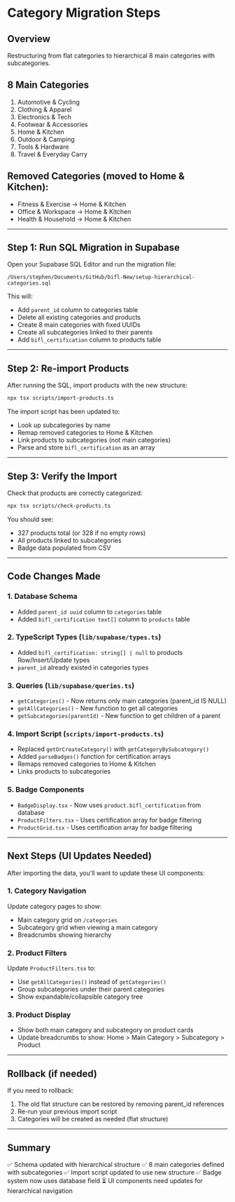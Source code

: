 # Category Migration Steps

## Overview
Restructuring from flat categories to hierarchical 8 main categories with subcategories.

## 8 Main Categories
1. Automotive & Cycling
2. Clothing & Apparel
3. Electronics & Tech
4. Footwear & Accessories
5. Home & Kitchen
6. Outdoor & Camping
7. Tools & Hardware
8. Travel & Everyday Carry

## Removed Categories (moved to Home & Kitchen):
- Fitness & Exercise → Home & Kitchen
- Office & Workspace → Home & Kitchen
- Health & Household → Home & Kitchen

---

## Step 1: Run SQL Migration in Supabase

Open your Supabase SQL Editor and run the migration file:

```
/Users/stephen/Documents/GitHub/bifl-New/setup-hierarchical-categories.sql
```

This will:
- Add `parent_id` column to categories table
- Delete all existing categories and products
- Create 8 main categories with fixed UUIDs
- Create all subcategories linked to their parents
- Add `bifl_certification` column to products table

---

## Step 2: Re-import Products

After running the SQL, import products with the new structure:

```bash
npx tsx scripts/import-products.ts
```

The import script has been updated to:
- Look up subcategories by name
- Remap removed categories to Home & Kitchen
- Link products to subcategories (not main categories)
- Parse and store `bifl_certification` as an array

---

## Step 3: Verify the Import

Check that products are correctly categorized:

```bash
npx tsx scripts/check-products.ts
```

You should see:
- 327 products total (or 328 if no empty rows)
- All products linked to subcategories
- Badge data populated from CSV

---

## Code Changes Made

### 1. Database Schema
- Added `parent_id uuid` column to `categories` table
- Added `bifl_certification text[]` column to `products` table

### 2. TypeScript Types (`lib/supabase/types.ts`)
- Added `bifl_certification: string[] | null` to products Row/Insert/Update types
- `parent_id` already existed in categories types

### 3. Queries (`lib/supabase/queries.ts`)
- `getCategories()` - Now returns only main categories (parent_id IS NULL)
- `getAllCategories()` - New function to get all categories
- `getSubcategories(parentId)` - New function to get children of a parent

### 4. Import Script (`scripts/import-products.ts`)
- Replaced `getOrCreateCategory()` with `getCategoryBySubcategory()`
- Added `parseBadges()` function for certification arrays
- Remaps removed categories to Home & Kitchen
- Links products to subcategories

### 5. Badge Components
- `BadgeDisplay.tsx` - Now uses `product.bifl_certification` from database
- `ProductFilters.tsx` - Uses certification array for badge filtering
- `ProductGrid.tsx` - Uses certification array for badge filtering

---

## Next Steps (UI Updates Needed)

After importing the data, you'll want to update these UI components:

### 1. Category Navigation
Update category pages to show:
- Main category grid on `/categories`
- Subcategory grid when viewing a main category
- Breadcrumbs showing hierarchy

### 2. Product Filters
Update `ProductFilters.tsx` to:
- Use `getAllCategories()` instead of `getCategories()`
- Group subcategories under their parent categories
- Show expandable/collapsible category tree

### 3. Product Display
- Show both main category and subcategory on product cards
- Update breadcrumbs to show: Home > Main Category > Subcategory > Product

---

## Rollback (if needed)

If you need to rollback:

1. The old flat structure can be restored by removing parent_id references
2. Re-run your previous import script
3. Categories will be created as needed (flat structure)

---

## Summary

✅ Schema updated with hierarchical structure
✅ 8 main categories defined with subcategories
✅ Import script updated to use new structure
✅ Badge system now uses database field
⏳ UI components need updates for hierarchical navigation
